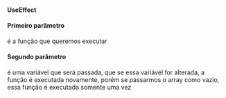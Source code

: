 #### UseEffect
#### Primeiro parâmetro
é a função que queremos executar

#### Segundo parâmetro
é uma variável que será passada, que se essa variável
for alterada, a função é executada novamente, porém se passarmos
o array como vazio, essa função é executada somente uma vez
